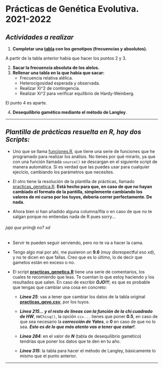 # **Prácticas de Genética Evolutiva. 2021-2022**


## ***Actividades a realizar***

1) **Completar una [tabla](https://github.com/Juankkar/cuarto_carrera/blob/main/GEVO/practicas_gevo.csv) con los genotipos (frecuencias y absolutos).**

A partir de la tabla anterior había que hacer los puntos 2 y 3.

2) **Sacar la frecuencia absoluta de los alelos.**
3) **Rellenar una tabla en la que había que sacar:**
    - Frecuencia relativa alélica.
    - Heterocigosidad esperada y observada.
    - Realizar Xi^2 de contingencia.
    - Realizar Xi^2 para verificar equilibrio de Hardy-Weinberg.

El punto 4 es aparte. 

4) **Desequilibrio gamético mediante el método de Langley**.

---

## ***Plantilla de prácticas resuelta en R, hay dos Scripts:***

* Uno que se llama [funciones.R](https://github.com/Juankkar/cuarto_carrera/blob/main/GEVO/funciones.R), que tiene una serie de funciones que he programado para realizar los análisis. No tienes por qué mirarlo, ya que con una función llamada ```source()``` se descargan en el siguiente script de manera automática. Si es verdad que las puedes usar para cualquier ejecicio, cambiando los parámetros que necesites.

* El otro tiene la resolución de la plantilla de prácticas, llamado [practicas_genetica.R](https://github.com/Juankkar/cuarto_carrera/blob/main/GEVO/practicas_genetica.R). **Está hecho para que, en caso de que no hayan cambiado el formato de la pantilla, simplemente cambiando los valores de mi curso por los tuyos, debería correr perfectamente. De nada.**

* Ahora bien si han añadido alguna columna/fila o en caso de que no te salgan porque no entiendas nada de R pues sorry... 

###### jaja que prim@ no? xd

* Servir te pueden seguir serviendo, pero no te va a hacer la cama.

* Tengo algo mal por ahí, me pusieron un **9.6** (muy disrespectful eso xd), y no te dicen en que fallas. Creo que es lo último, lo de decir que gametos están en exceso o no.

* El script [**practicas_genetica.R**](https://github.com/Juankkar/cuarto_carrera/blob/main/GEVO/practicas_genetica.R) tiene una serie de comentarios, los cuales te recomiendo que leas. Te cuentan lo que estoy haciendo y los resultados que salen. En caso de escribir ***OJO!!!***, es que es probable que tengas que cambiar una cosa en concreto:

  * ***Línea 25***: vas a tener que cambiar los datos de la tabla original [**practicas_gevo.csv**](https://github.com/Juankkar/cuarto_carrera/blob/main/GEVO/practicas_gevo.csv), por los tuyos.

  * ***Línea 215... y el resto de líneas con la función de la chi cuadrado de HW***, ```HWChisq()```, la opción ```cc=...``` tienes que poner **0.5**, en caso de que sea necesario la ***corrección de Yates***, o **0** en caso de que no lo sea. ***Esto es de lo que más atento vas a tener que estar!***.

  * ***Línea 284***: en el valor de ***N*** (tabla de desequilibrio gamético) tendrías que poner los datos que te den en tu año.

  * ***Línea 315***: la tabla para hacer el método de Langley, básicamente lo mismo que el punto anterior.

---





